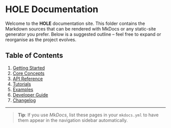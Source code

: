 # HOLE Documentation

Welcome to the **HOLE** documentation site.  This folder contains the Markdown
sources that can be rendered with MkDocs or any static-site generator you
prefer.  Below is a suggested outline – feel free to expand or reorganise as
the project evolves.

## Table of Contents

1. [Getting Started](getting_started.md)
2. [Core Concepts](core_concepts.md)
3. [API Reference](api_reference.md)
4. [Tutorials](tutorials/README.md)
5. [Examples](examples.md)
6. [Developer Guide](developer_guide.md)
7. [Changelog](changelog.md)

---

> **Tip**: If you use *MkDocs*, list these pages in your `mkdocs.yml` to have
> them appear in the navigation sidebar automatically. 